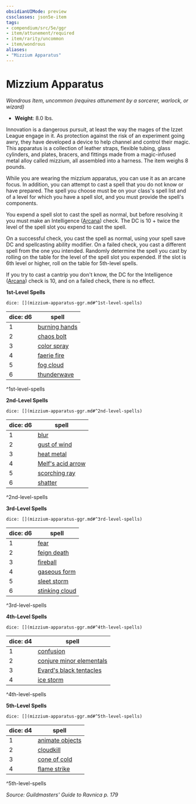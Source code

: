 ```yaml
---
obsidianUIMode: preview
cssclasses: json5e-item
tags:
- compendium/src/5e/ggr
- item/attunement/required
- item/rarity/uncommon
- item/wondrous
aliases: 
- "Mizzium Apparatus"
---
```

# Mizzium Apparatus
*Wondrous Item, uncommon (requires attunement by a sorcerer, warlock, or wizard)*  

- **Weight**: 8.0 lbs.

Innovation is a dangerous pursuit, at least the way the mages of the Izzet League engage in it. As protection against the risk of an experiment going awry, they have developed a device to help channel and control their magic. This apparatus is a collection of leather straps, flexible tubing, glass cylinders, and plates, bracers, and fittings made from a magic-infused metal alloy called mizzium, all assembled into a harness. The item weighs 8 pounds.

While you are wearing the mizzium apparatus, you can use it as an arcane focus. In addition, you can attempt to cast a spell that you do not know or have prepared. The spell you choose must be on your class's spell list and of a level for which you have a spell slot, and you must provide the spell's components.

You expend a spell slot to cast the spell as normal, but before resolving it you must make an Intelligence ([Arcana](/Systems/5e/rules/skills.md#Arcana)) check. The DC is 10 + twice the level of the spell slot you expend to cast the spell.

On a successful check, you cast the spell as normal, using your spell save DC and spellcasting ability modifier. On a failed check, you cast a different spell from the one you intended. Randomly determine the spell you cast by rolling on the table for the level of the spell slot you expended. If the slot is 6th level or higher, roll on the table for 5th-level spells.

If you try to cast a cantrip you don't know, the DC for the Intelligence ([Arcana](/Systems/5e/rules/skills.md#Arcana)) check is 10, and on a failed check, there is no effect.

**1st-Level Spells**

`dice: [](mizzium-apparatus-ggr.md#^1st-level-spells)`

| dice: d6 | spell |
|----------|-------|
| 1 | [burning hands](/Systems/5e/spells/burning-hands.md) |
| 2 | [chaos bolt](/Systems/5e/spells/chaos-bolt-xge.md) |
| 3 | [color spray](/Systems/5e/spells/color-spray.md) |
| 4 | [faerie fire](/Systems/5e/spells/faerie-fire.md) |
| 5 | [fog cloud](/Systems/5e/spells/fog-cloud.md) |
| 6 | [thunderwave](/Systems/5e/spells/thunderwave.md) |
^1st-level-spells

**2nd-Level Spells**

`dice: [](mizzium-apparatus-ggr.md#^2nd-level-spells)`

| dice: d6 | spell |
|----------|-------|
| 1 | [blur](/Systems/5e/spells/blur.md) |
| 2 | [gust of wind](/Systems/5e/spells/gust-of-wind.md) |
| 3 | [heat metal](/Systems/5e/spells/heat-metal.md) |
| 4 | [Melf's acid arrow](/Systems/5e/spells/melfs-acid-arrow.md) |
| 5 | [scorching ray](/Systems/5e/spells/scorching-ray.md) |
| 6 | [shatter](/Systems/5e/spells/shatter.md) |
^2nd-level-spells

**3rd-Level Spells**

`dice: [](mizzium-apparatus-ggr.md#^3rd-level-spells)`

| dice: d6 | spell |
|----------|-------|
| 1 | [fear](/Systems/5e/spells/fear.md) |
| 2 | [feign death](/Systems/5e/spells/feign-death.md) |
| 3 | [fireball](/Systems/5e/spells/fireball.md) |
| 4 | [gaseous form](/Systems/5e/spells/gaseous-form.md) |
| 5 | [sleet storm](/Systems/5e/spells/sleet-storm.md) |
| 6 | [stinking cloud](/Systems/5e/spells/stinking-cloud.md) |
^3rd-level-spells

**4th-Level Spells**

`dice: [](mizzium-apparatus-ggr.md#^4th-level-spells)`

| dice: d4 | spell |
|----------|-------|
| 1 | [confusion](/Systems/5e/spells/confusion.md) |
| 2 | [conjure minor elementals](/Systems/5e/spells/conjure-minor-elementals.md) |
| 3 | [Evard's black tentacles](/Systems/5e/spells/evards-black-tentacles.md) |
| 4 | [ice storm](/Systems/5e/spells/ice-storm.md) |
^4th-level-spells

**5th-Level Spells**

`dice: [](mizzium-apparatus-ggr.md#^5th-level-spells)`

| dice: d4 | spell |
|----------|-------|
| 1 | [animate objects](/Systems/5e/spells/animate-objects.md) |
| 2 | [cloudkill](/Systems/5e/spells/cloudkill.md) |
| 3 | [cone of cold](/Systems/5e/spells/cone-of-cold.md) |
| 4 | [flame strike](/Systems/5e/spells/flame-strike.md) |
^5th-level-spells

*Source: Guildmasters' Guide to Ravnica p. 179*